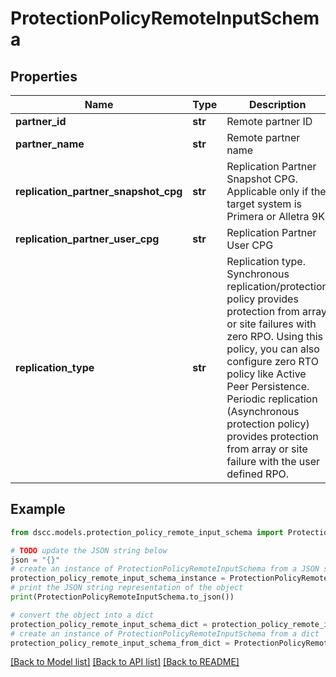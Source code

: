 # ProtectionPolicyRemoteInputSchema


## Properties

Name | Type | Description | Notes
------------ | ------------- | ------------- | -------------
**partner_id** | **str** | Remote partner ID | 
**partner_name** | **str** | Remote partner name | 
**replication_partner_snapshot_cpg** | **str** | Replication Partner Snapshot CPG. Applicable only if the target system is Primera or Alletra 9K. | [optional] 
**replication_partner_user_cpg** | **str** | Replication Partner User CPG | [optional] 
**replication_type** | **str** | Replication type. Synchronous replication/protection policy provides protection from array or site failures with zero RPO. Using this policy, you can also configure zero RTO policy like Active Peer Persistence. Periodic replication (Asynchronous protection policy) provides protection from array or site failure with the user defined RPO. | 

## Example

```python
from dscc.models.protection_policy_remote_input_schema import ProtectionPolicyRemoteInputSchema

# TODO update the JSON string below
json = "{}"
# create an instance of ProtectionPolicyRemoteInputSchema from a JSON string
protection_policy_remote_input_schema_instance = ProtectionPolicyRemoteInputSchema.from_json(json)
# print the JSON string representation of the object
print(ProtectionPolicyRemoteInputSchema.to_json())

# convert the object into a dict
protection_policy_remote_input_schema_dict = protection_policy_remote_input_schema_instance.to_dict()
# create an instance of ProtectionPolicyRemoteInputSchema from a dict
protection_policy_remote_input_schema_from_dict = ProtectionPolicyRemoteInputSchema.from_dict(protection_policy_remote_input_schema_dict)
```
[[Back to Model list]](../README.md#documentation-for-models) [[Back to API list]](../README.md#documentation-for-api-endpoints) [[Back to README]](../README.md)


